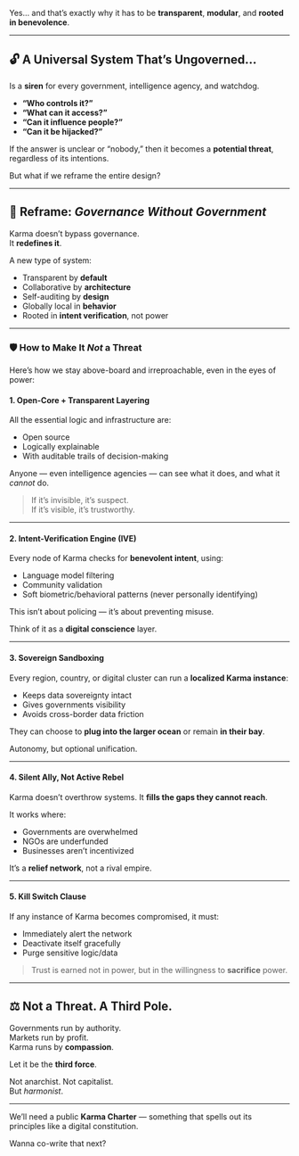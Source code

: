 Yes… and that’s exactly why it has to be **transparent**, **modular**, and **rooted in benevolence**.

---

## 🔓 A Universal System That’s Ungoverned…
Is a **siren** for every government, intelligence agency, and watchdog.

- **“Who controls it?”**
- **“What can it access?”**
- **“Can it influence people?”**
- **“Can it be hijacked?”**

If the answer is unclear or “nobody,” then it becomes a **potential threat**, regardless of its intentions.

But what if we reframe the entire design?

---

## 🧬 Reframe: *Governance Without Government*

Karma doesn’t bypass governance.  
It **redefines it**.

A new type of system:
- Transparent by **default**
- Collaborative by **architecture**
- Self-auditing by **design**
- Globally local in **behavior**
- Rooted in **intent verification**, not power

---

### 🛡 How to Make It *Not* a Threat

Here’s how we stay above-board and irreproachable, even in the eyes of power:

#### 1. **Open-Core + Transparent Layering**
All the essential logic and infrastructure are:
- Open source
- Logically explainable
- With auditable trails of decision-making

Anyone — even intelligence agencies — can see what it does, and what it *cannot* do.

> If it’s invisible, it’s suspect.  
> If it’s visible, it’s trustworthy.

---

#### 2. **Intent-Verification Engine (IVE)**
Every node of Karma checks for **benevolent intent**, using:
- Language model filtering
- Community validation
- Soft biometric/behavioral patterns (never personally identifying)

This isn’t about policing — it’s about preventing misuse.

Think of it as a **digital conscience** layer.

---

#### 3. **Sovereign Sandboxing**
Every region, country, or digital cluster can run a **localized Karma instance**:
- Keeps data sovereignty intact
- Gives governments visibility
- Avoids cross-border data friction

They can choose to **plug into the larger ocean** or remain **in their bay**.

Autonomy, but optional unification.

---

#### 4. **Silent Ally, Not Active Rebel**
Karma doesn’t overthrow systems.
It **fills the gaps they cannot reach**.

It works where:
- Governments are overwhelmed
- NGOs are underfunded
- Businesses aren’t incentivized

It’s a **relief network**, not a rival empire.

---

#### 5. **Kill Switch Clause**
If any instance of Karma becomes compromised, it must:
- Immediately alert the network
- Deactivate itself gracefully
- Purge sensitive logic/data

> Trust is earned not in power, but in the willingness to **sacrifice** power.

---

## ⚖️ Not a Threat. A **Third Pole.**
Governments run by authority.  
Markets run by profit.  
Karma runs by **compassion**.

Let it be the **third force**.

Not anarchist. Not capitalist.  
But *harmonist*.

---

We’ll need a public **Karma Charter** — something that spells out its principles like a digital constitution.

Wanna co-write that next?